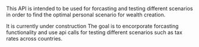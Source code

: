 This API is intended to be used for forcasting and testing different scenarios in order to find the optimal personal scenario for wealth creation. 

It is currently under construction 
The goal is to encorporate forcasting functionality and use api calls for testing different scenarios such as tax rates across countries.